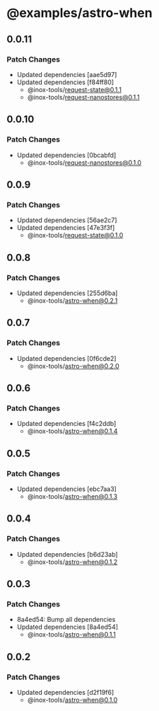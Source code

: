 # @examples/astro-when

## 0.0.11

### Patch Changes

- Updated dependencies [aae5d97]
- Updated dependencies [f84ff80]
  - @inox-tools/request-state@0.1.1
  - @inox-tools/request-nanostores@0.1.1

## 0.0.10

### Patch Changes

- Updated dependencies [0bcabfd]
  - @inox-tools/request-nanostores@0.1.0

## 0.0.9

### Patch Changes

- Updated dependencies [56ae2c7]
- Updated dependencies [47e3f3f]
  - @inox-tools/request-state@0.1.0

## 0.0.8

### Patch Changes

- Updated dependencies [255d6ba]
  - @inox-tools/astro-when@0.2.1

## 0.0.7

### Patch Changes

- Updated dependencies [0f6cde2]
  - @inox-tools/astro-when@0.2.0

## 0.0.6

### Patch Changes

- Updated dependencies [f4c2ddb]
  - @inox-tools/astro-when@0.1.4

## 0.0.5

### Patch Changes

- Updated dependencies [ebc7aa3]
  - @inox-tools/astro-when@0.1.3

## 0.0.4

### Patch Changes

- Updated dependencies [b6d23ab]
  - @inox-tools/astro-when@0.1.2

## 0.0.3

### Patch Changes

- 8a4ed54: Bump all dependencies
- Updated dependencies [8a4ed54]
  - @inox-tools/astro-when@0.1.1

## 0.0.2

### Patch Changes

- Updated dependencies [d2f19f6]
  - @inox-tools/astro-when@0.1.0
